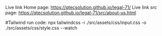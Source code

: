 Live link Home page: https://qtecsolution.github.io/legal-71/
Live link src page: https://qtecsolution.github.io/legal-71/src/about-us.html

#Tailwind run code:
npx tailwindcss -i ./src/assets/css/input.css -o ./src/assets/css/style.css --watch
